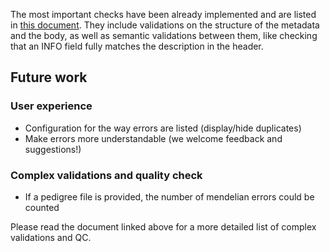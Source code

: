 The most important checks have been already implemented and are listed in 
[this document](https://docs.google.com/document/d/1Wcr2fjzwQ7NmxvqZEbiT7GVck8dLyWG2KvzmOxXAVfs/edit?usp=sharing). They include validations on the structure of the metadata and the body, as well as semantic validations between them, like checking that an INFO field fully matches the description in the header.

## Future work

### User experience

* Configuration for the way errors are listed (display/hide duplicates)
* Make errors more understandable (we welcome feedback and suggestions!)

### Complex validations and quality check

* If a pedigree file is provided, the number of mendelian errors could be counted

Please read the document linked above for a more detailed list of complex validations and QC.
